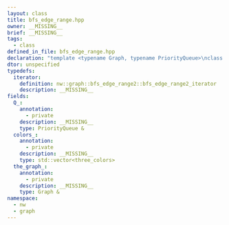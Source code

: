 ```yaml
---
layout: class
title: bfs_edge_range.hpp
owner: __MISSING__
brief: __MISSING__
tags:
  - class
defined_in_file: bfs_edge_range.hpp
declaration: "template <typename Graph, typename PriorityQueue>\nclass nw::graph::bfs_edge_range2;"
dtor: unspecified
typedefs:
  iterator:
    definition: nw::graph::bfs_edge_range2::bfs_edge_range2_iterator
    description: __MISSING__
fields:
  Q_:
    annotation:
      - private
    description: __MISSING__
    type: PriorityQueue &
  colors_:
    annotation:
      - private
    description: __MISSING__
    type: std::vector<three_colors>
  the_graph_:
    annotation:
      - private
    description: __MISSING__
    type: Graph &
namespace:
  - nw
  - graph
---
```

